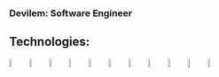 ### Devilem: Software Engineer

## Technologies:

<img align="left" src="https://raw.githubusercontent.com/yurijserrano/Github-Profile-Readme-Logos/master/programming%20languages/python.svg" width="6.5%" class="d-block rounded-1 mr-3 flex-shrink-0" alt="python logo">
<img align="left" src="https://raw.githubusercontent.com/yurijserrano/Github-Profile-Readme-Logos/master/frameworks/django.svg" width="6.5%" class="d-block rounded-1 mr-3 flex-shrink-0" alt="django logo">
<img align="left" src="https://raw.githubusercontent.com/yurijserrano/Github-Profile-Readme-Logos/master/programming%20languages/javascript.svg" width="6.5%" class="d-block rounded-1 mr-3 flex-shrink-0" alt="JavaScript logo">
<img align="left" src="https://raw.githubusercontent.com/yurijserrano/Github-Profile-Readme-Logos/master/frameworks/react.svg" width="6.5%" class="d-block rounded-1 mr-3 flex-shrink-0" alt="react logo">
<img align="left" src="https://raw.githubusercontent.com/yurijserrano/Github-Profile-Readme-Logos/master/frameworks/redux.svg" width="6.5%" class="d-block rounded-1 mr-3 flex-shrink-0" alt="redux logo">
<img align="left" src="https://raw.githubusercontent.com/yurijserrano/Github-Profile-Readme-Logos/master/frameworks/boostrap.svg" width="6.5%" class="d-block rounded-1 mr-3 flex-shrink-0" alt="bootstrap logo">
<img align="left" alt="Visual Studio Code" width="6.5%" src="https://raw.githubusercontent.com/yurijserrano/Github-Profile-Readme-Logos/master/text%20editors/vscode.svg" />
<img align="left" alt="Git" width="6.5%" src="https://raw.githubusercontent.com/yurijserrano/Github-Profile-Readme-Logos/f994c418a134b58c4aec11152f6a4a33fa89da26/others/git.svg" />
<img align="left" alt="GitHub" width="6.5%" src="https://raw.githubusercontent.com/yurijserrano/Github-Profile-Readme-Logos/f994c418a134b58c4aec11152f6a4a33fa89da26/cloud/github.svg" />
<img align="left" alt="Docker" width=6.58%" src="https://raw.githubusercontent.com/yurijserrano/Github-Profile-Readme-Logos/f994c418a134b58c4aec11152f6a4a33fa89da26/cloud/docker.svg">
<img align="left" alt="Terminal" width="6.5%" src="https://raw.githubusercontent.com/yurijserrano/Github-Profile-Readme-Logos/f994c418a134b58c4aec11152f6a4a33fa89da26/programming%20languages/bash.svg" />

<br />

[twitter]: https://twitter.com/Devilem_py
[instagram]: https://www.instagram.com/devilem_xd/
